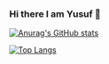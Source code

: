 ### Hi there I am Yusuf 👋

[![Anurag's GitHub stats](https://github-readme-stats.vercel.app/api?username=yusufyildiz41)](https://github.com/anuraghazra/github-readme-stats)

[![Top Langs](https://github-readme-stats.vercel.app/api/kotlin/?username=yusufyildiz41&langs_count=8)](https://github.com/anuraghazra/github-readme-stats)
